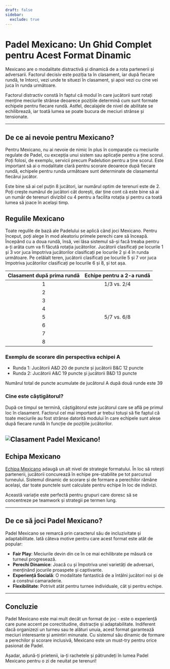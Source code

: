 ```yaml
---
draft: false
sidebar:
  exclude: true
---
```


# Padel Mexicano: Un Ghid Complet pentru Acest Format Dinamic

Mexicano are o modalitate distractivă și dinamică de a rota partenerii și adversarii. Factorul decisiv este poziția ta în clasament, iar după fiecare rundă, te întorci, vezi unde te situezi în clasament, și apoi vezi cu cine vei juca în runda următoare.

Factorul distractiv constă în faptul că modul în care jucătorii sunt rotați menține meciurile strânse deoarece pozițiile determină cum sunt formate echipele pentru fiecare rundă. Astfel, decalajele de nivel de abilitate se echilibrează, iar toată lumea se poate bucura de meciuri strânse și tensionate.

---

## De ce ai nevoie pentru Mexicano?

Pentru Mexicano, nu ai nevoie de nimic în plus în comparație cu meciurile regulate de Padel, cu excepția unui sistem sau aplicație pentru a ține scorul. Poți folosi, de exemplu, servicii precum Padelution pentru a ține scorul. Este important să ai o modalitate clară pentru scorare deoarece după fiecare rundă, echipele pentru runda următoare sunt determinate de clasamentul fiecărui jucător.

Este bine să ai cel puțin 8 jucători, iar numărul optim de terenuri este de 2. Poți crește numărul de jucători cât dorești, dar ține cont că este bine să ai un număr de terenuri divizibil cu 4 pentru a facilita rotația și pentru ca toată lumea să joace în același timp.

## Regulile Mexicano
Toate regulile de bază ale Padelului se aplică când joci Mexicano. Pentru început, poți alege în mod aleatoriu primele perechi care să înceapă. Începând cu a doua rundă, însă, vei lăsa sistemul să-și facă treaba pentru a-ți arăta cum va fi făcută rotația jucătorilor. Jucătorii clasificați pe locurile 1 și 3 vor juca împotriva jucătorilor clasificați pe locurile 2 și 4 în runda următoare. Pe celălalt teren, jucătorii clasificați pe locurile 5 și 7 vor juca împotriva jucătorilor clasificați pe locurile 6 și 8, și tot așa.

| Clasament după prima rundă | Echipe pentru a 2-a rundă |
|:---------------------------:|:--------------------------:|
|              1              |        1/3 vs. 2/4         |
|              2              |                            |
|              3              |                            |
|              4              |                            |
|              5              |        5/7 vs. 6/8         |
|              6              |                            |
|              7              |                            |
|              8              |                            |


### Exemplu de scorare din perspectiva echipei A
- Runda 1: Jucătorii A&D 20 de puncte și jucătorii B&C 12 puncte
- Runda 2: Jucătorii A&C 19 puncte și jucătorii B&D 13 puncte

Numărul total de puncte acumulate de jucătorul A după două runde este 39


### Cine este câștigătorul?
După ce timpul se termină, câștigătorul este jucătorul care se află pe primul loc în clasament. Factorul cel mai important ar trebui totuși să fie faptul că toate meciurile au fost strânse datorită modului în care echipele sunt alese după fiecare rundă în funcție de pozițiile jucătorilor.

![Clasament Padel Mexicano!](/ro/images/padel-mexicano.png "Clasament Padel Mexicano")
---

## Echipa Mexicano

[Echipa Mexicano](/ro/team-mexicano) adaugă un alt nivel de strategie formatului. În loc să rotești partenerii, jucătorii concurează în echipe pre-stabilite pe tot parcursul turneului. Sistemul dinamic de scorare și de formare a perechilor rămâne același, dar toate punctele sunt calculate pentru echipe în loc de indivizi.

Această variație este perfectă pentru grupuri care doresc să se concentreze pe teamwork și strategii pe termen lung.

---

## De ce să joci Padel Mexicano?

Padel Mexicano se remarcă prin caracterul său de incluzivitate și adaptabilitate. Iată câteva motive pentru care acest format este atât de popular:
- **Fair Play**: Meciurile devin din ce în ce mai echilibrate pe măsură ce turneul progresează.
- **Perechi Dinamice**: Joacă cu și împotriva unei varietăți de adversari, menținând jocurile proaspete și captivante.
- **Experiență Socială**: O modalitate fantastică de a întâlni jucători noi și de a construi camaraderie.
- **Flexibilitate**: Potrivit atât pentru turnee individuale, cât și pentru echipe.

---

## Concluzie

Padel Mexicano este mai mult decât un format de joc - este o experiență care pune accent pe corectitudine, distracție și adaptabilitate. Indiferent dacă organizezi un turneu sau te alături unuia, acest format garantează meciuri interesante și amintiri minunate. Cu sistemul său dinamic de formare a perechilor și scorare inclusivă, Mexicano este un must-try pentru orice pasionat de Padel.

Așadar, adună-ți prietenii, ia-ți rachetele și pătrundeți în lumea Padel Mexicano pentru o zi de neuitat pe terenuri!